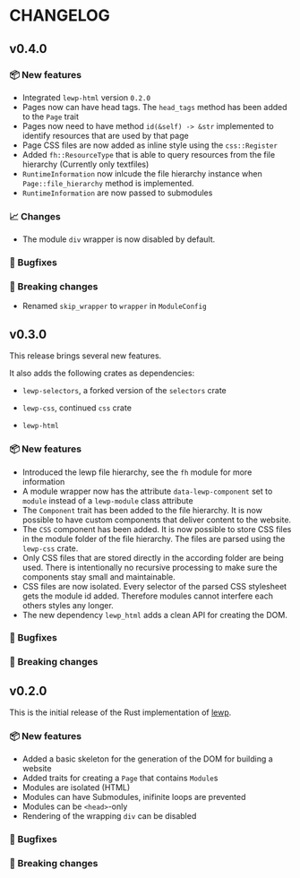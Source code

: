 # CHANGELOG

## v0.4.0

### 📦 New features

* Integrated `lewp-html` version `0.2.0`
* Pages now can have head tags. The `head_tags` method has been added to the `Page` trait
* Pages now need to have method `id(&self) -> &str` implemented to identify resources that are used by that page
* Page CSS files are now added as inline style using the `css::Register`
* Added `fh::ResourceType` that is able to query resources from the file hierarchy (Currently only textfiles)
* `RuntimeInformation` now inlcude the file hierarchy instance when `Page::file_hierarchy` method is implemented.
* `RuntimeInformation` are now passed to submodules

### 📈 Changes

* The module `div` wrapper is now disabled by default.

### 🐛 Bugfixes

### 🔨 Breaking changes

* Renamed `skip_wrapper` to `wrapper` in `ModuleConfig`

## v0.3.0

This release brings several new features.

It also adds the following crates as dependencies:

* `lewp-selectors`, a forked version of the `selectors` crate

* `lewp-css`, continued `css` crate

* `lewp-html`

### 📦 New features

* Introduced the lewp file hierarchy, see the `fh` module for more information
* A module wrapper now has the attribute `data-lewp-component` set to `module` instead of a `lewp-module` class attribute
* The `Component` trait has been added to the file hierarchy. It is now possible to have custom components that deliver content to the website.
* The `CSS` component has been added. It is now possible to store CSS files in the module folder of the file hierarchy. The files are parsed using the `lewp-css` crate.
* Only CSS files that are stored directly in the according folder are being used. There is intentionally no recursive processing to make sure the components stay small and maintainable.
* CSS files are now isolated. Every selector of the parsed CSS stylesheet gets the module id added. Therefore modules cannot interfere each others styles any longer.
* The new dependency `lewp_html` adds a clean API for creating the DOM.

### 🐛 Bugfixes

### 🔨 Breaking changes

## v0.2.0

This is the initial release of the Rust implementation of [lewp](https://gitlab.com/lewp/lewp).

### 📦 New features

* Added a basic skeleton for the generation of the DOM for building a website
* Added traits for creating a `Page` that contains `Module`s
* Modules are isolated (HTML)
* Modules can have Submodules, inifinite loops are prevented
* Modules can be `<head>`-only
* Rendering of the wrapping `div` can be disabled

### 🐛 Bugfixes

### 🔨 Breaking changes
